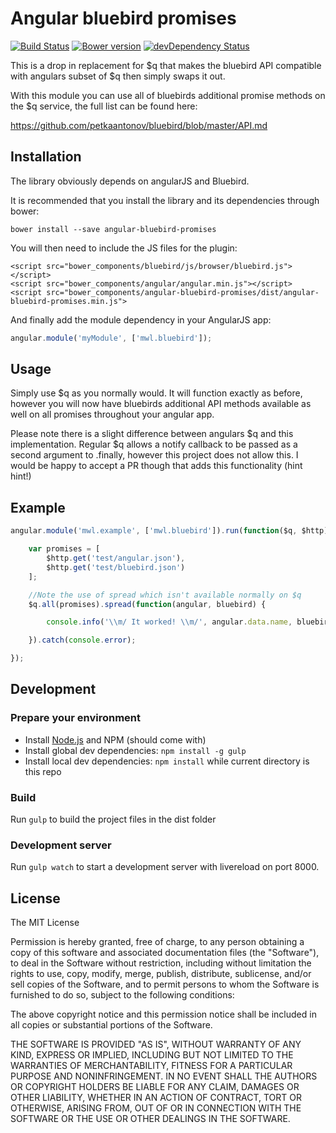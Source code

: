 # Angular bluebird promises

[![Build Status](https://travis-ci.org/mattlewis92/angular-bluebird-promises.svg?branch=master)](https://travis-ci.org/mattlewis92/angular-bluebird-promises)
[![Bower version](https://badge.fury.io/bo/angular-bluebird-promises.svg)](http://badge.fury.io/bo/angular-bluebird-promises)
[![devDependency Status](https://david-dm.org/mattlewis92/angular-bluebird-promises/dev-status.svg)](https://david-dm.org/mattlewis92/angular-bluebird-promises#info=devDependencies)


This is a drop in replacement for $q that makes the bluebird API compatible with angulars subset of $q then simply swaps it out.

With this module you can use all of bluebirds additional promise methods on the $q service, the full list can be found here:

https://github.com/petkaantonov/bluebird/blob/master/API.md

## Installation

The library obviously depends on angularJS and Bluebird.

It is recommended that you install the library and its dependencies through bower:

```
bower install --save angular-bluebird-promises
```

You will then need to include the JS files for the plugin:

```
<script src="bower_components/bluebird/js/browser/bluebird.js"></script>
<script src="bower_components/angular/angular.min.js"></script>
<script src="bower_components/angular-bluebird-promises/dist/angular-bluebird-promises.min.js">
```

And finally add the module dependency in your AngularJS app:

```javascript
angular.module('myModule', ['mwl.bluebird']);
```

## Usage

Simply use $q as you normally would. It will function exactly as before, however you will now have bluebirds additional API methods available as well on all promises throughout your angular app.

Please note there is a slight difference between angulars $q and this implementation. Regular $q allows a notify callback to be passed as a second argument to .finally, however this project does not allow this. I would be happy to accept a PR though that adds this functionality (hint hint!)

## Example

```javascript
angular.module('mwl.example', ['mwl.bluebird']).run(function($q, $http) {

    var promises = [
        $http.get('test/angular.json'),
        $http.get('test/bluebird.json')
    ];

    //Note the use of spread which isn't available normally on $q
    $q.all(promises).spread(function(angular, bluebird) {

        console.info('\\m/ It worked! \\m/', angular.data.name, bluebird.data.name);

    }).catch(console.error);

});
```

## Development

### Prepare your environment
* Install [Node.js](http://nodejs.org/) and NPM (should come with)
* Install global dev dependencies: `npm install -g gulp`
* Install local dev dependencies: `npm install` while current directory is this repo

### Build
Run `gulp` to build the project files in the dist folder

### Development server
Run `gulp watch` to start a development server with livereload on port 8000.

## License

The MIT License

Permission is hereby granted, free of charge, to any person obtaining a copy
of this software and associated documentation files (the "Software"), to deal
in the Software without restriction, including without limitation the rights
to use, copy, modify, merge, publish, distribute, sublicense, and/or sell
copies of the Software, and to permit persons to whom the Software is
furnished to do so, subject to the following conditions:

The above copyright notice and this permission notice shall be included in
all copies or substantial portions of the Software.

THE SOFTWARE IS PROVIDED "AS IS", WITHOUT WARRANTY OF ANY KIND, EXPRESS OR
IMPLIED, INCLUDING BUT NOT LIMITED TO THE WARRANTIES OF MERCHANTABILITY,
FITNESS FOR A PARTICULAR PURPOSE AND NONINFRINGEMENT. IN NO EVENT SHALL THE
AUTHORS OR COPYRIGHT HOLDERS BE LIABLE FOR ANY CLAIM, DAMAGES OR OTHER
LIABILITY, WHETHER IN AN ACTION OF CONTRACT, TORT OR OTHERWISE, ARISING FROM,
OUT OF OR IN CONNECTION WITH THE SOFTWARE OR THE USE OR OTHER DEALINGS IN
THE SOFTWARE.

